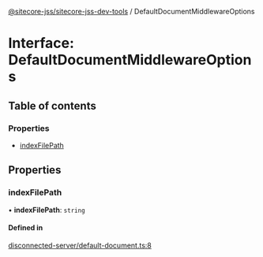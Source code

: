 [@sitecore-jss/sitecore-jss-dev-tools](../README.md) / DefaultDocumentMiddlewareOptions

# Interface: DefaultDocumentMiddlewareOptions

## Table of contents

### Properties

- [indexFilePath](DefaultDocumentMiddlewareOptions.md#indexfilepath)

## Properties

### indexFilePath

• **indexFilePath**: `string`

#### Defined in

[disconnected-server/default-document.ts:8](https://github.com/Sitecore/jss/blob/aebc39389/packages/sitecore-jss-dev-tools/src/disconnected-server/default-document.ts#L8)
